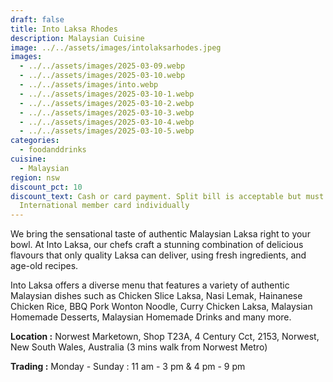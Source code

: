 ```yaml
---
draft: false
title: Into Laksa Rhodes
description: Malaysian Cuisine
image: ../../assets/images/intolaksarhodes.jpeg
images:
  - ../../assets/images/2025-03-09.webp
  - ../../assets/images/2025-03-10.webp
  - ../../assets/images/into.webp
  - ../../assets/images/2025-03-10-1.webp
  - ../../assets/images/2025-03-10-2.webp
  - ../../assets/images/2025-03-10-3.webp
  - ../../assets/images/2025-03-10-4.webp
  - ../../assets/images/2025-03-10-5.webp
categories:
  - foodanddrinks
cuisine:
  - Malaysian
region: nsw
discount_pct: 10
discount_text: Cash or card payment. Split bill is acceptable but must show HMG
  International member card individually
---
```

We bring the sensational taste of authentic Malaysian Laksa right to your bowl. At Into Laksa, our chefs craft a stunning combination of delicious flavours that only quality Laksa can deliver, using fresh ingredients, and age-old recipes.

Into Laksa offers a diverse menu that features a variety of authentic Malaysian dishes such as Chicken Slice Laksa, Nasi Lemak, Hainanese Chicken Rice, BBQ Pork Wonton Noodle, Curry Chicken Laksa, Malaysian Homemade Desserts, Malaysian Homemade Drinks and many more.

**Location :** Norwest Marketown, Shop T23A, 4 Century Cct, 2153, Norwest, New South Wales, Australia
(3 mins walk from Norwest Metro)

**Trading :** Monday - Sunday : 11 am - 3 pm & 4 pm - 9 pm
